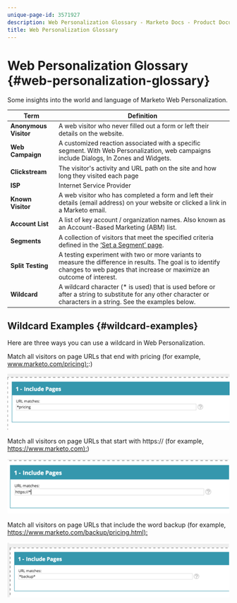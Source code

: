 ```yaml
---
unique-page-id: 3571927
description: Web Personalization Glossary - Marketo Docs - Product Documentation
title: Web Personalization Glossary
---
```


# Web Personalization Glossary {#web-personalization-glossary}

Some insights into the world and language of Marketo Web Personalization.

| Term |Definition |
|---|---|
| **Anonymous Visitor** |A web visitor who never filled out a form or left their details on the website.  |
| **Web Campaign** |A customized reaction associated with a specific segment.&nbsp;With Web Personalization, web campaigns include Dialogs, In Zones and Widgets. |
| **Clickstream** |The visitor's activity and URL path on the site and how long they visited each page |
| **ISP** |Internet Service Provider |
| **Known Visitor** |A web visitor who has completed a form and left their details (email address) on your website or clicked a link in a Marketo email. |
| **Account List** |A list of key account / organization names. Also known as an Account-Based Marketing (ABM) list. |
| **Segments** |A collection of visitors that meet the specified criteria defined in the [‘Set a Segment’ page](../../../product-docs/web-personalization/using-web-segments/web-segments.md). |
| **Split Testing** |A testing experiment with two or more variants to measure the difference in results. The goal is to identify changes to web pages that increase or maximize an outcome of interest. |
| **Wildcard** |A wildcard character (&#42; is used) that is used before or after a string to substitute for any other character or characters in a string. See the examples below. |

## Wildcard Examples {#wildcard-examples}

Here are three ways you can use a wildcard in Web Personalization.

Match all visitors on page URLs that end with pricing (for example, [www.marketo.com/pricing):](http://www.marketo.com/pricing):)

![](assets/wildcard-example-1.png)

Match all visitors on page URLs that start with https:// (for example, [https://www.marketo.com):](https://www.marketo.com))

![](assets/wildcard-example-2.png)

Match all visitors on page URLs that include the word backup (for example, [https://www.marketo.com/backup/pricing.html):](http://docs.marketo.com/display/docs/assets/pricing.html-:)

![](assets/wildcard-example-3.png)

